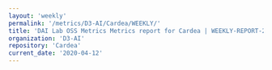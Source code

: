 ```yaml
---
layout: 'weekly'
permalink: '/metrics/D3-AI/Cardea/WEEKLY/'
title: 'DAI Lab OSS Metrics Metrics report for Cardea | WEEKLY-REPORT-2020-04-12'
organization: 'D3-AI'
repository: 'Cardea'
current_date: '2020-04-12'
---
```

